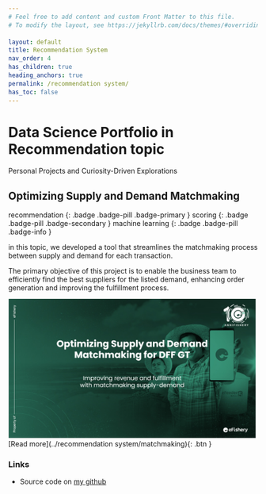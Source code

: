 ```yaml
---
# Feel free to add content and custom Front Matter to this file.
# To modify the layout, see https://jekyllrb.com/docs/themes/#overriding-theme-defaults

layout: default
title: Recommendation System
nav_order: 4
has_children: true
heading_anchors: true
permalink: /recommendation system/
has_toc: false
---
```


# Data Science Portfolio in Recommendation topic
Personal Projects and Curiosity-Driven Explorations
<br>

## Optimizing Supply and Demand Matchmaking
recommendation
{: .badge .badge-pill .badge-primary }
scoring
{: .badge .badge-pill .badge-secondary }
machine learning
{: .badge .badge-pill .badge-info }

<p style="text-align: justify">
in this topic, we developed a tool that streamlines the matchmaking process between supply and demand for each transaction.

The primary objective of this project is to enable the business team to efficiently find the best suppliers for the listed demand, enhancing order generation and improving the fulfillment process.</p>

<img src="/assets/images/recommendation/supply_demand.png" alt="drawing" width="500"/>

<span class="fs-3">
[Read more](../recommendation system/matchmaking){: .btn }
</span>


### Links
- Source code on [my github](https://github.com/imanursar/)